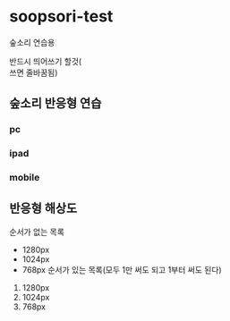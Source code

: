 # soopsori-test
숲소리 연습용

반드시 띄어쓰기 할것(<br/> 쓰면 줄바꿈됨)

## 숲소리 반응형 연습

### pc

### ipad

### mobile

## 반응형 해상도
순서가 없는 목록
- 1280px
- 1024px
- 768px
순서가 있는 목록(모두 1만 써도 되고 1부터 써도 된다)
1. 1280px
2. 1024px
3. 768px
